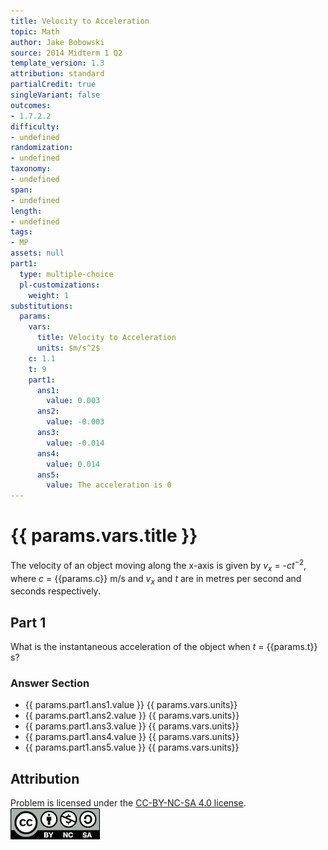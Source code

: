 ```yaml
---
title: Velocity to Acceleration
topic: Math
author: Jake Bobowski
source: 2014 Midterm 1 Q2
template_version: 1.3
attribution: standard
partialCredit: true
singleVariant: false
outcomes:
- 1.7.2.2
difficulty:
- undefined
randomization:
- undefined
taxonomy:
- undefined
span:
- undefined
length:
- undefined
tags:
- MP
assets: null
part1:
  type: multiple-choice
  pl-customizations:
    weight: 1
substitutions:
  params:
    vars:
      title: Velocity to Acceleration
      units: $m/s^2$
    c: 1.1
    t: 9
    part1:
      ans1:
        value: 0.003
      ans2:
        value: -0.003
      ans3:
        value: -0.014
      ans4:
        value: 0.014
      ans5:
        value: The acceleration is 0
---
```

# {{ params.vars.title }}
The velocity of an object moving along the x-axis is given by $v_x$ = -$ct^{-2}$, where $c$ = {{params.c}} m/s
and $v_x$ and $t$ are in metres per second and seconds respectively.

## Part 1

What is the instantaneous acceleration of the object when $t$ = {{params.t}} s?

### Answer Section

- {{ params.part1.ans1.value }} {{ params.vars.units}}
- {{ params.part1.ans2.value }} {{ params.vars.units}}
- {{ params.part1.ans3.value }} {{ params.vars.units}}
- {{ params.part1.ans4.value }} {{ params.vars.units}}
- {{ params.part1.ans5.value }} {{ params.vars.units}}

## Attribution

Problem is licensed under the [CC-BY-NC-SA 4.0 license](https://creativecommons.org/licenses/by-nc-sa/4.0/).<br> ![The Creative Commons 4.0 license requiring attribution-BY, non-commercial-NC, and share-alike-SA license.](https://raw.githubusercontent.com/firasm/bits/master/by-nc-sa.png)